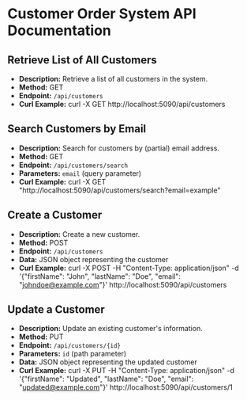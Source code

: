 # Customer Order System API Documentation

## Retrieve List of All Customers

- **Description:** Retrieve a list of all customers in the system.
- **Method:** GET
- **Endpoint:** `/api/customers`
- **Curl Example:** curl -X GET http://localhost:5090/api/customers


## Search Customers by Email

- **Description:** Search for customers by (partial) email address.
- **Method:** GET
- **Endpoint:** `/api/customers/search`
- **Parameters:** `email` (query parameter)
- **Curl Example:** curl -X GET "http://localhost:5090/api/customers/search?email=example"


## Create a Customer

- **Description:** Create a new customer.
- **Method:** POST
- **Endpoint:** `/api/customers`
- **Data:** JSON object representing the customer
- **Curl Example:** curl -X POST -H "Content-Type: application/json" -d '{"firstName": "John", "lastName": "Doe", "email": "johndoe@example.com"}' http://localhost:5090/api/customers


## Update a Customer

- **Description:** Update an existing customer's information.
- **Method:** PUT
- **Endpoint:** `/api/customers/{id}`
- **Parameters:** `id` (path parameter)
- **Data:** JSON object representing the updated customer
- **Curl Example:** curl -X PUT -H "Content-Type: application/json" -d '{"firstName": "Updated", "lastName": "Doe", "email": "updated@example.com"}' http://localhost:5090/api/customers/1

